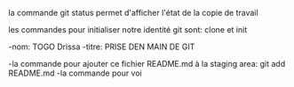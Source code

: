 la commande git status permet d'afficher l'état de la copie de travail

les commandes pour initialiser notre identité git sont: clone et init

-nom: TOGO Drissa -titre: PRISE DEN MAIN DE GIT

-la commande pour ajouter ce fichier README.md à la staging area: git add README.md -la commande pour voi